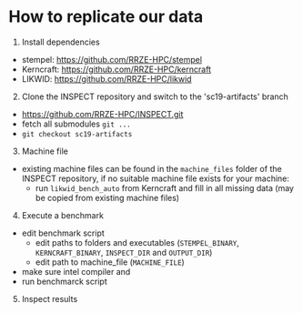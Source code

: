 
# How to replicate our data

1. Install dependencies
  - stempel: https://github.com/RRZE-HPC/stempel
  - Kerncraft: https://github.com/RRZE-HPC/kerncraft
  - LIKWID: https://github.com/RRZE-HPC/likwid
2. Clone the INSPECT repository and switch to the 'sc19-artifacts' branch
  - https://github.com/RRZE-HPC/INSPECT.git
  - fetch all submodules `git ...`
  - `git checkout sc19-artifacts`
3. Machine file
  - existing machine files can be found in the `machine_files` folder of the INSPECT repository, if no suitable machine file exists for your machine:
    - run `likwid_bench_auto` from Kerncraft and fill in all missing data (may be copied from existing machine files)
4. Execute a benchmark
  - edit benchmark script
    - edit paths to folders and executables (`STEMPEL_BINARY`, `KERNCRAFT_BINARY`, `INSPECT_DIR` and `OUTPUT_DIR`)
    - edit path to machine_file (`MACHINE_FILE`)
   - make sure intel compiler and
   - run benchmarck script
5. Inspect results
